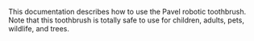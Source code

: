 This documentation describes how to use the Pavel robotic
toothbrush.
Note that this toothbrush is totally safe to use for children,
adults, pets, wildlife, and trees.
